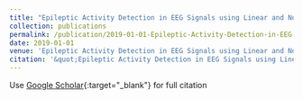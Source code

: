 ```yaml
---
title: "Epileptic Activity Detection in EEG Signals using Linear and Non-linear Feature Extraction Methods"
collection: publications
permalink: /publication/2019-01-01-Epileptic-Activity-Detection-in-EEG-Signals-using-Linear-and-Non-linear-Feature-Extraction-Methods
date: 2019-01-01
venue: 'Epileptic Activity Detection in EEG Signals using Linear and Non-linear Feature Extraction Methods'
citation: '&quot;Epileptic Activity Detection in EEG Signals using Linear and Non-linear Feature Extraction Methods.&quot; Epileptic Activity Detection in EEG Signals using Linear and Non-linear Feature Extraction Methods, 2019.'
---
```

Use [Google Scholar](https://scholar.google.com/scholar?q=Epileptic+Activity+Detection+in+EEG+Signals+using+Linear+and+Non+linear+Feature+Extraction+Methods){:target="_blank"} for full citation